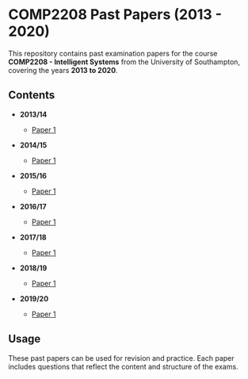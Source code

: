 # COMP2208 Past Papers (2013 - 2020)

This repository contains past examination papers for the course **COMP2208 - Intelligent Systems** from the University of Southampton, covering the years **2013 to 2020**.

## Contents

- **2013/14**
  - [Paper 1](https://github.com/Karso2023/COMP2208/blob/main/COMP2208-201314-01-COMP2208W1.pdf)

- **2014/15**
  - [Paper 1]([https://example.com/2014-15/paper1.pdf](https://github.com/Karso2023/COMP2208/blob/main/COMP2208-201415-01-COMP2008W1.pdf))

- **2015/16**
  - [Paper 1]([https://example.com/2015-16/paper1.pdf](https://github.com/Karso2023/COMP2208/blob/main/COMP2208-201516-01-COMP2208W1.pdf))

- **2016/17**
  - [Paper 1]([https://example.com/2016-17/paper1.pdf](https://github.com/Karso2023/COMP2208/blob/main/COMP2208-201617-01-COMP2208W1.pdf))

- **2017/18**
  - [Paper 1]([https://example.com/2017-18/paper1.pdf](https://github.com/Karso2023/COMP2208/blob/main/COMP2208-201718-01-COMP2208W1.pdf))

- **2018/19**
  - [Paper 1]([https://example.com/2018-19/paper1.pdf](https://github.com/Karso2023/COMP2208/blob/main/COMP2208-201819-01-COMP2208W1.pdf))

- **2019/20**
  - [Paper 1]([https://example.com/2019-20/paper1.pdf](https://github.com/Karso2023/COMP2208/blob/main/COMP2208-201920-01-COMP2208W1.pdf))

## Usage

These past papers can be used for revision and practice. Each paper includes questions that reflect the content and structure of the exams.

